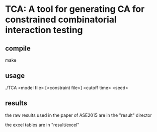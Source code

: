 TCA: A tool for generating CA for constrained combinatorial interaction testing
==============================================================================

compile
-------

make

usage
-----

./TCA \<model file\> [\<constraint file\>] \<cutoff time\> \<seed\>

results
------

the raw results used in the paper of ASE2015 are in the "result" director

the excel tables are in "result/excel"

